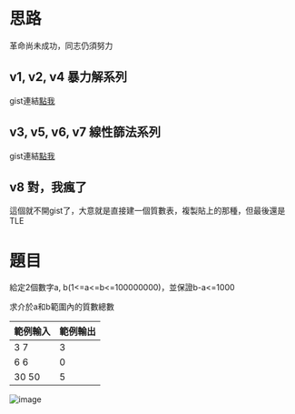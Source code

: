 # 思路
革命尚未成功，同志仍須努力

## v1, v2, v4 暴力解系列
gist連結[點我](https://gist.github.com/poflygogo/313e6ed4ceae7ef733d0fa7b78808228)

## v3, v5, v6, v7 線性篩法系列
gist連結[點我](https://gist.github.com/poflygogo/c34c6112e2abf9dd971a3f0ac194f4e7)

## v8 對，我瘋了
這個就不開gist了，大意就是直接建一個質數表，複製貼上的那種，但最後還是TLE

# 題目
給定2個數字a, b(1<=a<=b<=100000000)，並保證b-a<=1000 

求介於a和b範圍內的質數總數

|範例輸入|範例輸出|
|---|---|
|3 7|3|
|6 6|0|
|30 50|5|

![image](https://i.meee.com.tw/UHyzp1B.png)
